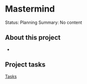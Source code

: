 # Mastermind

Status: Planning
Summary: No content

## About this project

- 

## Project tasks

[Tasks](Mastermind%20aeb88d99c6c842b7a384bf5b63630a0c/Tasks%2051e2bd0252d8444fbabd351a18dec8b9.csv)